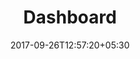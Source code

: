 ---
title: "Dashboard"
date: 2017-09-26T12:57:20+05:30
draft: false
layout: dashboard
property: "Casa Goa"
status: "Pending Review"
url: /dashboard/casa-goa/
slug: "casa-goa/"

mainmenu:
 dashboard: true
---
